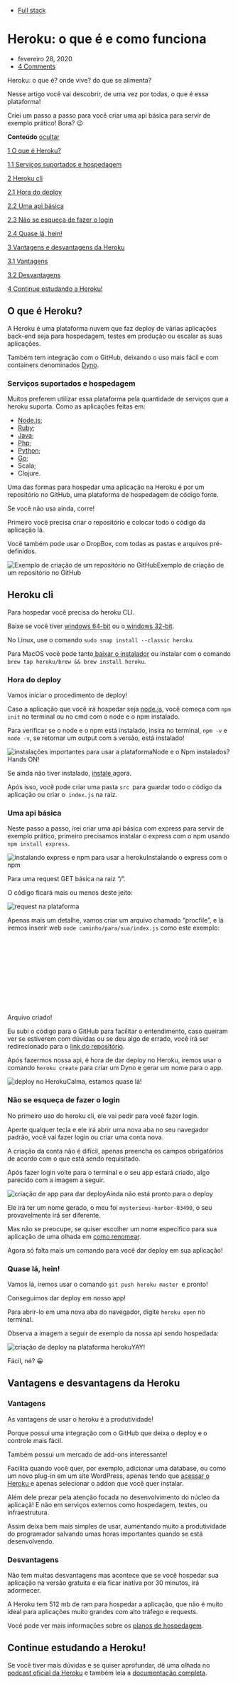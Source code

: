 - [Full stack](https://blog.geekhunter.com.br/category/full-stack/)

# Heroku: o que é e como funciona

- fevereiro 28, 2020
- [4 Comments](https://blog.geekhunter.com.br/heroku/#disqus_thread)

Heroku: o que é? onde vive? do que se alimenta?

Nesse artigo você vai descobrir, de uma vez por todas, o que é essa plataforma!

Criei um passo a passo para você criar uma api básica para servir de exemplo prático! Bora? 😉

**Conteúdo** [ocultar](https://blog.geekhunter.com.br/heroku/#) 

[1 O que é Heroku?](https://blog.geekhunter.com.br/heroku/#O_que_e_Heroku)

[1.1 Serviços suportados e hospedagem](https://blog.geekhunter.com.br/heroku/#Servicos_suportados_e_hospedagem)

[2 Heroku cli](https://blog.geekhunter.com.br/heroku/#Heroku_cli)

[2.1 Hora do deploy](https://blog.geekhunter.com.br/heroku/#Hora_do_deploy)

[2.2 Uma api básica](https://blog.geekhunter.com.br/heroku/#Uma_api_basica)

[2.3 Não se esqueça de fazer o login](https://blog.geekhunter.com.br/heroku/#Nao_se_esqueca_de_fazer_o_login)

[2.4 Quase lá, hein!](https://blog.geekhunter.com.br/heroku/#Quase_la_hein)

[3 Vantagens e desvantagens da Heroku](https://blog.geekhunter.com.br/heroku/#Vantagens_e_desvantagens_da_Heroku)

[3.1 Vantagens](https://blog.geekhunter.com.br/heroku/#Vantagens)

[3.2 Desvantagens](https://blog.geekhunter.com.br/heroku/#Desvantagens)

[4 Continue estudando a Heroku!](https://blog.geekhunter.com.br/heroku/#Continue_estudando_a_Heroku)

## **O que é Heroku**?

A Heroku é uma plataforma nuvem que faz deploy de várias aplicações back-end seja para hospedagem, testes em produção ou escalar as suas aplicações.

Também tem integração com o GitHub, deixando o uso mais fácil e com containers denominados [Dyno](https://www.heroku.com/dynos).

### **Serviços suportados e hospedagem**

Muitos preferem utilizar essa plataforma pela quantidade de serviços que a heroku suporta. Como as aplicações feitas em:

- [Node.js](https://blog.geekhunter.com.br/por-que-usar-node-js-uma-justificativa-passo-a-passo/);
- [Ruby](https://blog.geekhunter.com.br/linguagem-ruby/);
- [Java](https://blog.geekhunter.com.br/tudo-sobre-java/);
- [Php](https://blog.geekhunter.com.br/boas-praticas-de-programacao-em-php/);
- [Python](https://blog.geekhunter.com.br/fundamentos-de-python-para-analise-de-dados/);
- [Go](https://blog.geekhunter.com.br/golang/);
- Scala;
- Clojure.

Uma das formas para hospedar uma aplicação na Heroku é por um repositório no GitHub, uma plataforma de hospedagem de código fonte.

Se você não usa ainda, corre!

Primeiro você precisa criar o repositório e colocar todo o código da aplicação lá.

Você também pode usar o DropBox, com todas as pastas e arquivos pré-definidos.

![Exemplo de criação de um repositório no GitHub](https://blog-geek-midia.s3.amazonaws.com/wp-content/uploads/2020/01/04150230/untitled.png)Exemplo de criação de um repositório no GitHub

## **Heroku cli**

Para hospedar você precisa do heroku CLI.

Baixe se você tiver [windows 64-bit](https://cli-assets.heroku.com/heroku-x64.exe) ou o[ windows 32-bit](https://cli-assets.heroku.com/heroku-x86.exe).

No Linux, use o comando `sudo snap install --classic heroku`.

Para MacOS você pode tanto[ baixar o instalador](https://cli-assets.heroku.com/heroku.pkg) ou instalar com o comando `brew tap heroku/brew && brew install heroku`.

###  **Hora do deploy**

Vamos iniciar o procedimento de deploy!

Caso a aplicação que você irá hospedar seja [node.js](https://blog.geekhunter.com.br/por-que-usar-node-js-uma-justificativa-passo-a-passo/), você começa com `npm init` no terminal ou no cmd com o node e o npm instalado.

Para verificar se o node e o npm está instalado, insira no terminal, `npm -v` e `node -v`, se retornar um output com a versão, está instalado!

![instalações importantes para usar a plataforma ](https://blog-geek-midia.s3.amazonaws.com/wp-content/uploads/2020/01/04151522/untitled-1.png)Node e o Npm instalados? Hands ON!

Se ainda não tiver instalado, [instale ](https://cli-assets.heroku.com/heroku.pkg)agora.

Após isso, você pode criar uma pasta `src `para guardar todo o código da aplicação ou criar o` index.js` na raiz.

### Uma api básica

Neste passo a passo, irei criar uma api básica com express para servir de exemplo prático, primeiro precisamos instalar o express com o npm usando `npm install express`.

![instalando express e npm para usar a heroku ](https://blog-geek-midia.s3.amazonaws.com/wp-content/uploads/2020/01/04152734/untitled-2.png)Instalando o express com o npm

Para uma request GET básica na raiz “/”.

O código ficará mais ou menos deste jeito:

![request na plataforma ](https://blog-geek-midia.s3.amazonaws.com/wp-content/uploads/2020/01/04152902/untitled-3.png)

Apenas mais um detalhe, vamos criar um arquivo chamado “procfile”, e lá iremos inserir web `node caminho/para/sua/index.js` como este exemplo:

![arquivo criado](data:image/svg+xml,%3Csvg%20xmlns='http://www.w3.org/2000/svg'%20viewBox='0%200%20252%2085'%3E%3C/svg%3E)Arquivo criado!

Eu subi o código para o GitHub para facilitar o entendimento, caso queiram ver se estiverem com dúvidas ou se deu algo de errado, você irá ser redirecionado para o [link do repositório](https://cli-assets.heroku.com/heroku.pkg).

Após fazermos nossa api, é hora de dar deploy no Heroku, iremos usar o comando `heroku create` para criar um Dyno e gerar um nome para o app.

![ deploy no Heroku](https://blog-geek-midia.s3.amazonaws.com/wp-content/uploads/2020/01/04153203/untitled-5.png)Calma, estamos quase lá!

### Não se esqueça de fazer o login

No primeiro uso do heroku cli, ele vai pedir para você fazer login.

Aperte qualquer tecla e ele irá abrir uma nova aba no seu navegador padrão, você vai fazer login ou criar uma conta nova.

A criação da conta não é difícil, apenas preencha os campos obrigatórios de acordo com o que está sendo requisitado.

Após fazer login volte para o terminal e o seu app estará criado, algo parecido com a imagem a seguir.

![criação de app para dar deploy](https://blog-geek-midia.s3.amazonaws.com/wp-content/uploads/2020/01/04153353/untitled-6.png)Ainda não está pronto para o deploy

Ele irá ter um nome gerado, o meu foi `mysterious-harbor-03490`, o seu provavelmente irá ser diferente.

Mas não se preocupe, se quiser escolher um nome específico para sua aplicação de uma olhada em [como renomear](https://devcenter.heroku.com/articles/renaming-apps).

Agora só falta mais um comando para você dar deploy em sua aplicação!

### Quase lá, hein!

Vamos lá, iremos usar o comando `git push heroku master `e pronto!

Conseguimos dar deploy em nosso app!

Para abrir-lo em uma nova aba do navegador, digite `heroku open` no terminal.

Observa a imagem a seguir de exemplo da nossa api sendo hospedada:

![criação de deploy na plataforma heroku ](https://blog-geek-midia.s3.amazonaws.com/wp-content/uploads/2020/01/04153716/untitled-7.png)YAY!

 Fácil, né? 😀

## Vantagens e desvantagens da Heroku

###  **Vantagens**

As vantagens de usar o heroku é a produtividade!

Porque possui uma integração com o GitHub que deixa o deploy e o controle mais fácil.

Também possui um mercado de add-ons interessante!

Facilita quando você quer, por exemplo, adicionar uma database, ou como um novo plug-in em um site WordPress, apenas tendo que [acessar o Heroku ](https://devcenter.heroku.com/articles/renaming-apps)e apenas selecionar o addon que você quer instalar.

Além dele prezar pela atenção focada no desenvolvimento do núcleo da aplicaçã! E não em serviços externos como hospedagem, testes, ou infraestrutura.

Assim deixa bem mais simples de usar, aumentando muito a produtividade do programador salvando umas horas importantes quando se está desenvolvendo.

### **Desvantagens**

Não tem muitas desvantagens mas acontece que se você hospedar sua aplicação na versão gratuita e ela ficar inativa por 30 minutos, irá adormecer.

A Heroku tem 512 mb de ram para hospedar a aplicação, que não é muito ideal para aplicações muito grandes com alto tráfego e requests.

Você pode ver mais informações sobre os [planos de hospedagem](https://www.heroku.com/pricing).

## **Continue estudando a Heroku!**

Se você tiver mais dúvidas e se quiser aprofundar, dê uma olhada no [podcast oficial da Heroku](https://www.heroku.com/podcasts/codeish) e também leia a [documentação completa](https://devcenter.heroku.com/categories/reference).